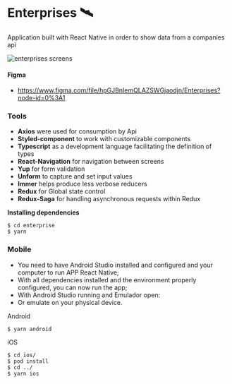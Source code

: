 # Enterprises 🛰
Application built with React Native in order to show data from a companies api

![enterprises screens](https://github.com/ItsJuniorDias/Enterprises_myapp/assets/50254416/bcef23f0-8fca-41f1-a000-ef2b426eac26)


#### Figma
- https://www.figma.com/file/hpGJBnIemQLAZSWGjaodjn/Enterprises?node-id=0%3A1

### Tools
- **Axios** were used for consumption by Api
- **Styled-component** to work with customizable components
- **Typescript** as a development language facilitating the definition of types
- **React-Navigation** for navigation between screens
- **Yup** for form validation
- **Unform** to capture and set input values
- **Immer** helps produce less verbose reducers
- **Redux** for Global state control
- **Redux-Saga** for handling asynchronous requests within Redux




**Installing dependencies**

```
$ cd enterprise 
$ yarn 
```

### Mobile
* You need to have Android Studio installed and configured and your computer to run APP React Native;
* With all dependencies installed and the environment properly configured, you can now run the app;
* With Android Studio running and Emulador open:
* Or emulate on your physical device.


Android

```
$ yarn android 
```


iOS

```
$ cd ios/
$ pod install
$ cd ../
$ yarn ios  
```



